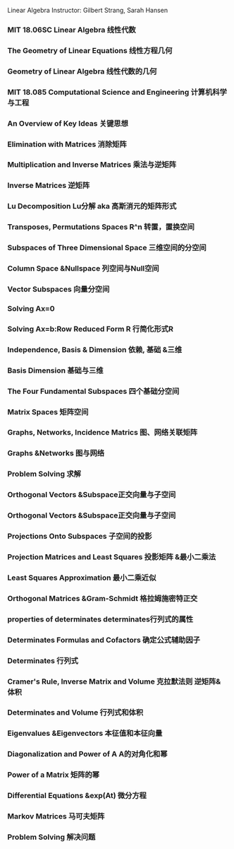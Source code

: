 Linear Algebra
Instructor: Gilbert Strang, Sarah Hansen

### MIT 18.06SC Linear Algebra 线性代数
### The Geometry of Linear Equations 线性方程几何
### Geometry of Linear Algebra 线性代数的几何
### MIT 18.085 Computational Science and Engineering 计算机科学与工程
### An Overview of Key Ideas 关键思想
### Elimination with Matrices 消除矩阵
### Multiplication and Inverse Matrices 乘法与逆矩阵
### Inverse Matrices 逆矩阵
### Lu Decomposition Lu分解 aka 高斯消元的矩阵形式
### Transposes, Permutations Spaces R^n 转置，置换空间
### Subspaces of Three Dimensional Space 三维空间的分空间
### Column Space &Nullspace 列空间与Null空间
### Vector Subspaces 向量分空间
### Solving Ax=0
### Solving Ax=b:Row Reduced Form R 行简化形式R
### Independence, Basis & Dimension 依赖, 基础 &三维
### Basis Dimension 基础与三维
### The Four Fundamental Subspaces 四个基础分空间
### Matrix Spaces 矩阵空间
### Graphs, Networks, Incidence Matrics 图、网络关联矩阵
### Graphs &Networks 图与网络
### Problem Solving 求解
### Orthogonal Vectors &Subspace正交向量与子空间
### Orthogonal Vectors &Subspace正交向量与子空间
### Projections Onto Subspaces 子空间的投影
### Projection Matrices and Least Squares 投影矩阵 &最小二乘法
### Least Squares Approximation 最小二乘近似
### Orthogonal Matrices &Gram-Schmidt 格拉姆施密特正交
### properties of determinates determinates行列式的属性
### Determinates Formulas and Cofactors 确定公式辅助因子
### Determinates 行列式
### Cramer's Rule, Inverse Matrix and Volume 克拉默法则 逆矩阵& 体积
### Determinates and Volume 行列式和体积
### Eigenvalues &Eigenvectors 本征值和本征向量
### Diagonalization and Power of A A的对角化和幂
### Power of a Matrix 矩阵的幂
### Differential Equations &exp(At) 微分方程
### Markov Matrices 马可夫矩阵
### Problem Solving 解决问题
